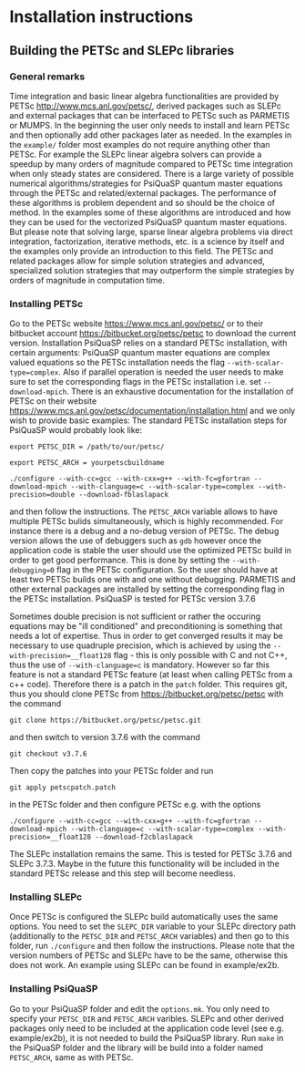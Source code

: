 
# Installation instructions

## Building the PETSc and SLEPc libraries

### General remarks 

Time integration and basic linear algebra functionalities are provided by PETSc http://www.mcs.anl.gov/petsc/, derived packages such as SLEPc and external packages that can be interfaced to PETSc such as PARMETIS or MUMPS. 
In the beginning the user only needs to install and learn PETSc and then optionally add other packages later as needed. In the examples in the `example/` folder most examples do not require anything other than PETSc. 
For example the SLEPc linear algebra solvers can provide a speedup by many orders of magnitude compared to PETSc time integration when only steady states are considered. 
There is a large variety of possible numerical algorithms/strategies for PsiQuaSP quantum master equations through the PETSc and related/external packages. The performance of these algorithms is problem dependent and so should be the choice of method. 
In the examples some of these algorithms are introduced and how they can be used for the vectorized PsiQuaSP quantum master equations. But please note that solving large, sparse linear algebra problems via direct integration, 
factorization, iterative methods, etc. is a science by itself and the examples only provide an introduction to this field. The PETSc and related packages allow for simple solution strategies and advanced, 
specialized solution strategies that may outperform the simple strategies by orders of magnitude in computation time. 

### Installing PETSc

Go to the PETSc website https://www.mcs.anl.gov/petsc/ or to their bitbucket account https://bitbucket.org/petsc/petsc to download the current version. Installation PsiQuaSP relies on a standard PETSc installation, with certain arguments:
PsiQuaSP quantum master equations are complex valued equations so the PETSc installation needs the flag `--with-scalar-type=complex`. Also if parallel operation is needed the user needs to make sure to set the corresponding flags in the PETSc installation i.e. set `--download-mpich`. There is an exhaustive documentation for the installation of PETSc on their website https://www.mcs.anl.gov/petsc/documentation/installation.html and we only wish to provide basic examples: The standard PETSc installation steps for PsiQuaSP would probably look like:

`export PETSC_DIR = /path/to/our/petsc/`

`export PETSC_ARCH = yourpetscbuildname`

`./configure --with-cc=gcc --with-cxx=g++ --with-fc=gfortran --download-mpich --with-clanguage=c --with-scalar-type=complex --with-precision=double --download-fblaslapack`

and then follow the instructions. The `PETSC_ARCH` variable allows to have multiple PETSc bulids simultaneously, which is highly recommended. For instance there is a debug and a no-debug version of PETSc. 
The debug version allows the use of debuggers such as `gdb` however once the application code is stable the user should use the optimized PETSc build in order to get good performance. This is done by setting the `--with-debugging=0` 
flag in the PETSc configuration. So the user should have at least two PETSc builds one with and one without debugging. PARMETIS and other external packages are installed by setting the corresponding flag in the PETSc installation.
PsiQuaSP is tested for PETSc version 3.7.6

Sometimes double precision is not sufficient or rather the occuring equations may be "ill conditioned" and preconditioning is something that needs a lot of expertise. Thus in order to get converged results it may be necessary to use quadruple precision, which is achieved by using the `--with-precision=__float128` flag - this is only possible with C and not C++, thus the use of `--with-clanguage=c` is mandatory. However so far this feature is not a standard PETSc feature (at least when calling PETSc from a c++ code). Therefore there is a patch in the `patch` folder. This requires git, thus you should clone PETSc from https://bitbucket.org/petsc/petsc with the command 

`git clone https://bitbucket.org/petsc/petsc.git`

and then switch to version 3.7.6 with the command

`git checkout v3.7.6`

Then copy the patches into your PETSc folder and run

`git apply petscpatch.patch`

in the PETSc folder and then configure PETSc e.g. with the options

`./configure --with-cc=gcc --with-cxx=g++ --with-fc=gfortran --download-mpich --with-clanguage=c --with-scalar-type=complex --with-precision=__float128 --download-f2cblaslapack`

The SLEPc installation remains the same. This is tested for PETSc 3.7.6 and SLEPc 3.7.3. Maybe in the future this functionality will be included in the standard PETSc release and this step will become needless. 


### Installing SLEPc

Once PETSc is configured the SLEPc build automatically uses the same options. You need to set the `SLEPC_DIR` variable to your SLEPc directory path (additionally to the `PETSC_DIR` and `PETSC_ARCH` variables) and then go to this folder, run
`./configure`
and then follow the instructions. Please note that the version numbers of PETSc and SLEPc have to be the same, otherwise this does not work. An example using SLEPc can be found in example/ex2b.

### Installing PsiQuaSP

Go to your PsiQuaSP folder and edit the `options.mk`. You only need to specify your `PETSC_DIR` and `PETSC_ARCH` varibles. SLEPc and other derived packages only need to be included at the application code level (see e.g. example/ex2b), 
it is not needed to build the PsiQuaSP library. Run
`make`
in the PsiQuaSP folder and the library will be build into a folder named `PETSC_ARCH`, same as with PETSc.

